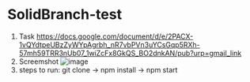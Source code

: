 # SolidBranch-test
1. Task https://docs.google.com/document/d/e/2PACX-1vQYdtpeUBzZyWYpAgrbh_nR7vbPVn3uYCsGqp5RXh-57mh59TRR3nUb07_1wiZcFx8GkQS_BO2dnkAN/pub?urp=gmail_link
2. Screemshot ![image](https://user-images.githubusercontent.com/40769643/190639341-0c2049ab-1e1f-4c71-9131-b5f19179c5e1.png)
3. steps to run: git clone -> npm install -> npm start
